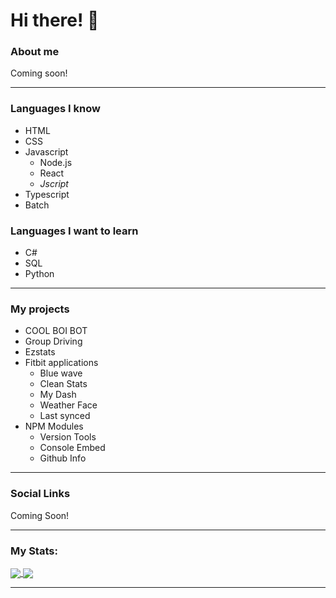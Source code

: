 # Hi there! 👋

### About me
Coming soon!

---

### Languages I know
- HTML
- CSS
- Javascript
  - Node.js
  - React
  - _Jscript_
- Typescript
- Batch

### Languages I want to learn
- C#
- SQL
- Python

---

### My projects
- COOL BOI BOT
- Group Driving
- Ezstats
- Fitbit applications
  - Blue wave
  - Clean Stats
  - My Dash
  - Weather Face
  - Last synced
- NPM Modules
  - Version Tools
  - Console Embed
  - Github Info

---

### Social Links

Coming Soon!

---

### My Stats:

<a href="https://github.com/KK-Designs">
  <img align="center" src="https://github-readme-stats.vercel.app/api?username=KK-Designs&theme=algolia&border_color=30363d&show_icons=true" />
</a>
<a href="https://github.com/KK-Designs">
  <img align="center" src="https://github-readme-stats.vercel.app/api/top-langs/?username=KK-Designs&theme=algolia&border_color=30363d&layout=compact" />
</a>

---

<!--
**KK-Designs/KK-Designs** is a ✨ _special_ ✨ repository because its `README.md` (this file) appears on your GitHub profile.

Here are some ideas to get you started:

- 🔭 I’m currently working on ...
- 🌱 I’m currently learning ...
- 👯 I’m looking to collaborate on ...
- 🤔 I’m looking for help with ...
- 💬 Ask me about ...
- 📫 How to reach me: ...
- 😄 Pronouns: ...
- ⚡ Fun fact: ...
-->

